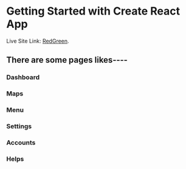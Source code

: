 # Getting Started with Create React App

Live Site Link: [RedGreen](https://github.com/facebook/create-react-app).

## There are some pages likes----
 ### Dashboard
 ### Maps
 ### Menu
 ### Settings
 ### Accounts
 ### Helps
